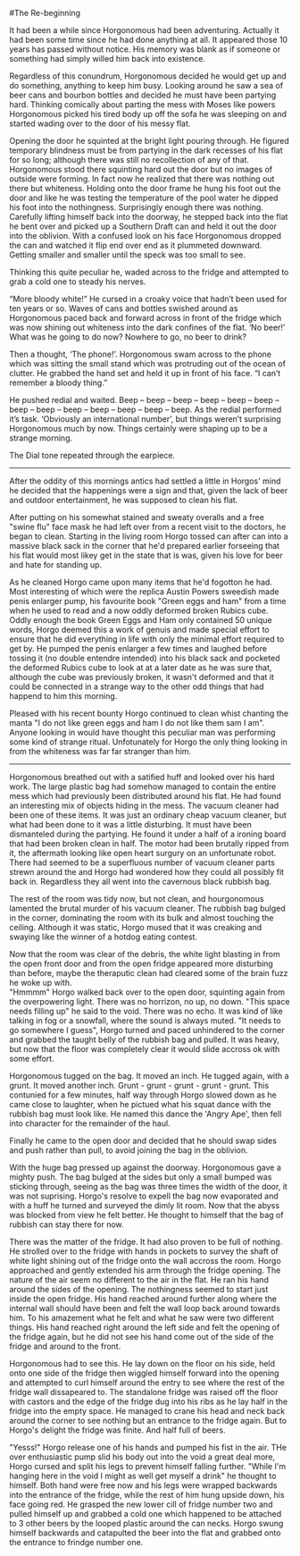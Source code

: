 #The Re-beginning

It had been a while since Horgonomous had been adventuring. Actually it had been some time since he had done anything at all. It appeared those 10 years has passed without notice. His memory was blank as if someone or something had simply willed him back into existence.

Regardless of this conundrum, Horgonomous decided he would get up and do something, anything to keep him busy. Looking around he saw a sea of beer cans and bourbon bottles and decided he must have been partying hard. Thinking comically about parting the mess with Moses like powers Horgonomous picked his tired body up off the sofa he was sleeping on and started wading over to the door of his messy flat.

Opening the door he squinted at the bright light pouring through. He figured temporary blindness must be from partying in the dark recesses of his flat for so long; although there was still no recollection of any of that. Horgonomous stood there squinting hard out the door but no images of outside were forming. In fact now he realized that there was nothing out there but whiteness. Holding onto the door frame he hung his foot out the door and like he was testing the temperature of the pool water he dipped his foot into the nothingness. Surprisingly enough there was nothing. Carefully lifting himself back into the doorway, he stepped back into the flat he bent over and picked up a Southern Draft can and held it out the door into the oblivion. With a confused look on his face Horgonomous dropped the can and watched it flip end over end as it plummeted downward. Getting smaller and smaller until the speck was too small to see.

Thinking this quite peculiar he, waded across to the fridge and attempted to grab a cold one to steady his nerves.

“More bloody white!” He cursed in a croaky voice that hadn’t been used for ten years or so.
Waves of cans and bottles swished around as Horgonomous paced back and forward across in front of the fridge which was now shining out whiteness into the dark confines of the flat. ‘No beer!’ What was he going to do now? Nowhere to go, no beer to drink?

Then a thought, ‘The phone!’. Horgonomous swam across to the phone which was sitting the small stand which was protruding out of the ocean of clutter. He grabbed the hand set and held it up in front of his face.
“I can’t remember a bloody thing.”

He pushed redial and waited. Beep – beep – beep – beep – beep – beep – beep – beep – beep – beep – beep – beep – beep. As the redial performed it’s task. ‘Obviously an international number’, but things weren’t surprising Horgonomous much by now. Things certainly were shaping up to be a strange morning.

The Dial tone repeated through the earpiece.
 
----------
 
After the oddity of this mornings antics had settled a little in Horgos' mind  he decided that the happenings were a sign and that, given the lack of beer and outdoor entertainment, he was supposed to clean his flat.

After putting on his somewhat stained and sweaty overalls and a free "swine flu" face mask he had left over from a recent visit to the doctors, he began to clean. Starting in the living room Horgo tossed can after can into a massive black sack in the corner that he'd prepared earlier forseeing that his flat would most likey get in the state that is was, given his love for beer and hate for standing up.

As he cleaned Horgo came upon many items that he'd fogotton he had. Most interesting of which were the replica Austin Powers sweedish made penis enlarger pump, his favourite book "Green eggs and ham" from a time when he used to read and a now oddly deformed broken Rubics cube. Oddly enough the book Green Eggs and Ham only contained 50 unique words, Horgo deemed this a work of genuis and made special effort to ensure that he did everything in life with only the minimal effort required to get by. He pumped the penis enlarger a few times and laughed before tossing it (no double entendre intended) into his black sack and pocketed the deformed Rubics cube to look at at a later date as he was sure that, although the cube was previously broken, it wasn't deformed and that it could be connected in a strange way to the other odd things that had happend to him this morning.

Pleased with his recent bounty Horgo continued to clean whist chanting the manta "I do not like green eggs and ham I do not like them sam I am". Anyone looking in would have thought this peculiar man was performing some kind of strange ritual. Unfotunately for Horgo the only thing looking in from the whiteness was far far stranger than him. 

----------

Horgonomous breathed out with a satified huff and looked over his hard work. The large plastic bag had somehow managed to contain the entire mess which had previously been distributed around his flat. He had found an interesting mix of objects hiding in the mess. The vacuum cleaner had been one of these items. It was just an ordinary cheap vacuum cleaner, but what had been done to it was a little disturbing. It must have been dismanteled during the partying. He found it under a half of a  ironing board that had been broken clean in half. The motor had been brutally ripped from it, the aftermath looking like open heart surgury on an unfortunate robot. There had seemed to be a superfluous number of vacuum cleaner parts strewn around the and Horgo had wondered how they could all possibly fit back in. Regardless they all went into the cavernous black rubbish bag.

The rest of the room was tidy now, but not clean, and hourgonomous lamented the brutal murder of his vacuum cleaner. The rubbish bag bulged in the corner, dominating the room with its bulk and almost touching the ceiling. Although it was static, Horgo mused that it was creaking and swaying like the winner of a hotdog eating contest.

Now that the room was clear of the debris, the white light blasting in from the open front door and from the open fridge appeared more disturbing than before, maybe the theraputic clean had cleared some of the brain fuzz he woke up with.  
"Hmmmm" Horgo walked back over to the open door, squinting again from the overpowering light. There was no horrizon, no up, no down. "This space needs filling up" he said to the void. There was no echo. It was kind of like talking in fog or a snowfall, where the sound is always muted. "It needs to go somewhere I guess", Horgo turned and paced unhindered to the corner and grabbed the taught belly of the rubbish bag and pulled. It was heavy, but now that the floor was completely clear it would slide accross ok with some effort.

Horgonomous tugged on the bag. It moved an inch. He tugged again, with a grunt. It moved another inch. Grunt - grunt - grunt - grunt - grunt. This contunied for a few minutes, half way through Horgo slowed down as he came close to laughter, when he pictued what his squat dance with the rubbish bag must look like. He named this dance the 'Angry Ape', then fell into character for the remainder of the haul.

Finally he came to the open door and decided that he should swap sides and push rather than pull, to avoid joining the bag in the oblivion.

With the huge bag pressed up against the doorway. Horgonomous gave a mighty push. The bag bulged at the sides but only a small bumped was sticking through, seeing as the bag was three times the width of the door, it was not suprising. Horgo's resolve to expell the bag now evaporated and with a huff he turned and surveyed the dimly lit room. Now that the abyss was blocked from view he felt better. He thought to himself that the bag of rubbish can stay there for now.

There was the matter of the fridge. It had also proven to be full of nothing. He strolled over to the fridge with hands in pockets to survey the shaft of white light shining out of the fridge onto the wall accross the room. Horgo approached and gently extended his arm through the fridge opening. The nature of the air seem no different to the air in the flat. He ran his hand around the sides of the opening. The nothingness seemed to start just inside the open fridge. His hand reached around further along where the internal wall should have been and felt the wall loop back around towards him. To his amazement what he felt and what he saw were two different things. His hand reached right around the left side and felt the opening of the fridge again, but he did not see his hand come out of the side of the fridge and around to the front.

Horgonomous had to see this. He lay down on the floor on his side, held onto one side of the fridge then wiggled himself forward into the opening and attempted to curl himself around the entry to see where the rest of the fridge wall dissapeared to. The standalone fridge was raised off the floor with castors and the edge of the fridge dug into his ribs as he lay half in the fridge into the empty space. He managed to crane his head and neck back around the corner to see nothing but an entrance to the fridge again. But to Horgo's delight the fridge was finite. And half full of beers.

"Yesss!" Horgo release one of his hands and pumped his fist in the air. THe over enthusiastic pump slid his body out into the void a great deal more, Horgo cursed and split his legs to prevent himself falling further. "While I'm hanging here in the void I might as well get myself a drink" he thought to himself. Both hand were free now and his legs were wrapped backwards into the entrance of the fridge, while the rest of him hung upside down, his face going red. He grasped the new lower cill of fridge number two and pulled himself up and grabbed a cold one which happened to be attached to 3 other beers by the looped plastic around the can necks.
Horgo swung himself backwards and catapulted the beer into the flat and grabbed onto the entrance to frindge number one.